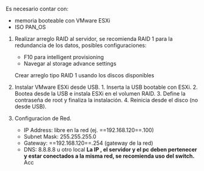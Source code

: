 Es necesario contar con:
- memoria booteable con VMware ESXi
- ISO PAN_OS

1. Realizar arreglo RAID al servidor, se recomienda RAID 1 para la redundancia de los datos, posibles configuraciones:
	- F10 para intelligent provisioning
	- Navegar al storage advance settings
	
	Crear arreglo tipo RAID 1 usando los discos disponibles
	
2. Instalar VMware ESXi desde USB.
		1. Inserta la USB bootable con ESXi.
		2. Bootea desde la USB e instala ESXi en el volumen RAID.
		3. Define la contraseña de root y finaliza la instalación.
		4. Reinicia desde el disco (no desde USB).

3. Configuracion de Red.
	- IP Address: libre en la red (ej. ==192.168.120==.100)
	- Subnet Mask: 255.255.255.0
	- Gateway: ==192.168.120==.254 (gateway de la red)
	- DNS: 8.8.8.8 u otro local
	**La IP , el servidor y el pc deben pertenecer y estar conectados a la misma red, se recomienda uso del switch.**
Acc

